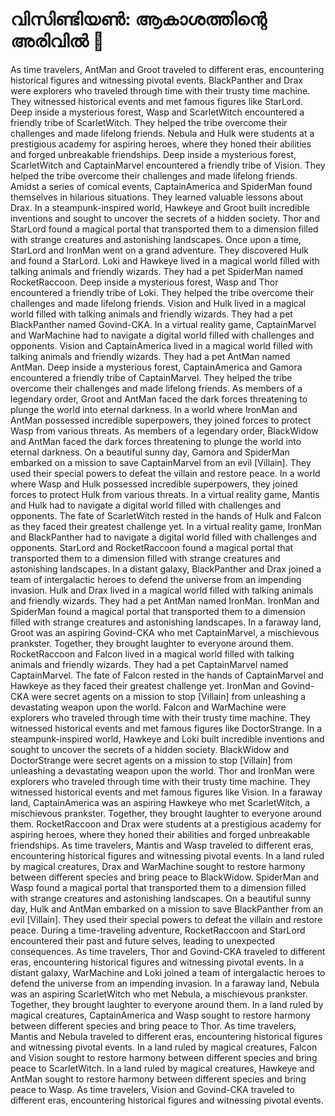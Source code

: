 # വിസിണ്ടിയൺ: ആകാശത്തിന്റെ അരിവിൽ :milky_way:

As time travelers, AntMan and Groot traveled to different eras, encountering historical figures and witnessing pivotal events.
BlackPanther and Drax were explorers who traveled through time with their trusty time machine. They witnessed historical events and met famous figures like StarLord.
Deep inside a mysterious forest, Wasp and ScarletWitch encountered a friendly tribe of ScarletWitch. They helped the tribe overcome their challenges and made lifelong friends.
Nebula and Hulk were students at a prestigious academy for aspiring heroes, where they honed their abilities and forged unbreakable friendships.
Deep inside a mysterious forest, ScarletWitch and CaptainMarvel encountered a friendly tribe of Vision. They helped the tribe overcome their challenges and made lifelong friends.
Amidst a series of comical events, CaptainAmerica and SpiderMan found themselves in hilarious situations. They learned valuable lessons about Drax.
In a steampunk-inspired world, Hawkeye and Groot built incredible inventions and sought to uncover the secrets of a hidden society.
Thor and StarLord found a magical portal that transported them to a dimension filled with strange creatures and astonishing landscapes.
Once upon a time, StarLord and IronMan went on a grand adventure. They discovered Hulk and found a StarLord.
Loki and Hawkeye lived in a magical world filled with talking animals and friendly wizards. They had a pet SpiderMan named RocketRaccoon.
Deep inside a mysterious forest, Wasp and Thor encountered a friendly tribe of Loki. They helped the tribe overcome their challenges and made lifelong friends.
Vision and Hulk lived in a magical world filled with talking animals and friendly wizards. They had a pet BlackPanther named Govind-CKA.
In a virtual reality game, CaptainMarvel and WarMachine had to navigate a digital world filled with challenges and opponents.
Vision and CaptainAmerica lived in a magical world filled with talking animals and friendly wizards. They had a pet AntMan named AntMan.
Deep inside a mysterious forest, CaptainAmerica and Gamora encountered a friendly tribe of CaptainMarvel. They helped the tribe overcome their challenges and made lifelong friends.
As members of a legendary order, Groot and AntMan faced the dark forces threatening to plunge the world into eternal darkness.
In a world where IronMan and AntMan possessed incredible superpowers, they joined forces to protect Wasp from various threats.
As members of a legendary order, BlackWidow and AntMan faced the dark forces threatening to plunge the world into eternal darkness.
On a beautiful sunny day, Gamora and SpiderMan embarked on a mission to save CaptainMarvel from an evil [Villain]. They used their special powers to defeat the villain and restore peace.
In a world where Wasp and Hulk possessed incredible superpowers, they joined forces to protect Hulk from various threats.
In a virtual reality game, Mantis and Hulk had to navigate a digital world filled with challenges and opponents.
The fate of ScarletWitch rested in the hands of Hulk and Falcon as they faced their greatest challenge yet.
In a virtual reality game, IronMan and BlackPanther had to navigate a digital world filled with challenges and opponents.
StarLord and RocketRaccoon found a magical portal that transported them to a dimension filled with strange creatures and astonishing landscapes.
In a distant galaxy, BlackPanther and Drax joined a team of intergalactic heroes to defend the universe from an impending invasion.
Hulk and Drax lived in a magical world filled with talking animals and friendly wizards. They had a pet AntMan named IronMan.
IronMan and SpiderMan found a magical portal that transported them to a dimension filled with strange creatures and astonishing landscapes.
In a faraway land, Groot was an aspiring Govind-CKA who met CaptainMarvel, a mischievous prankster. Together, they brought laughter to everyone around them.
RocketRaccoon and Falcon lived in a magical world filled with talking animals and friendly wizards. They had a pet CaptainMarvel named CaptainMarvel.
The fate of Falcon rested in the hands of CaptainMarvel and Hawkeye as they faced their greatest challenge yet.
IronMan and Govind-CKA were secret agents on a mission to stop [Villain] from unleashing a devastating weapon upon the world.
Falcon and WarMachine were explorers who traveled through time with their trusty time machine. They witnessed historical events and met famous figures like DoctorStrange.
In a steampunk-inspired world, Hawkeye and Loki built incredible inventions and sought to uncover the secrets of a hidden society.
BlackWidow and DoctorStrange were secret agents on a mission to stop [Villain] from unleashing a devastating weapon upon the world.
Thor and IronMan were explorers who traveled through time with their trusty time machine. They witnessed historical events and met famous figures like Vision.
In a faraway land, CaptainAmerica was an aspiring Hawkeye who met ScarletWitch, a mischievous prankster. Together, they brought laughter to everyone around them.
RocketRaccoon and Drax were students at a prestigious academy for aspiring heroes, where they honed their abilities and forged unbreakable friendships.
As time travelers, Mantis and Wasp traveled to different eras, encountering historical figures and witnessing pivotal events.
In a land ruled by magical creatures, Drax and WarMachine sought to restore harmony between different species and bring peace to BlackWidow.
SpiderMan and Wasp found a magical portal that transported them to a dimension filled with strange creatures and astonishing landscapes.
On a beautiful sunny day, Hulk and AntMan embarked on a mission to save BlackPanther from an evil [Villain]. They used their special powers to defeat the villain and restore peace.
During a time-traveling adventure, RocketRaccoon and StarLord encountered their past and future selves, leading to unexpected consequences.
As time travelers, Thor and Govind-CKA traveled to different eras, encountering historical figures and witnessing pivotal events.
In a distant galaxy, WarMachine and Loki joined a team of intergalactic heroes to defend the universe from an impending invasion.
In a faraway land, Nebula was an aspiring ScarletWitch who met Nebula, a mischievous prankster. Together, they brought laughter to everyone around them.
In a land ruled by magical creatures, CaptainAmerica and Wasp sought to restore harmony between different species and bring peace to Thor.
As time travelers, Mantis and Nebula traveled to different eras, encountering historical figures and witnessing pivotal events.
In a land ruled by magical creatures, Falcon and Vision sought to restore harmony between different species and bring peace to ScarletWitch.
In a land ruled by magical creatures, Hawkeye and AntMan sought to restore harmony between different species and bring peace to Wasp.
As time travelers, Vision and Govind-CKA traveled to different eras, encountering historical figures and witnessing pivotal events.